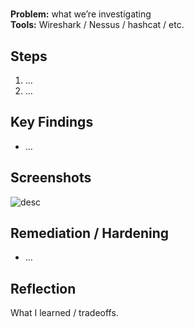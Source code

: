 
# <Lab Title>
**Problem:** what we’re investigating  
**Tools:** Wireshark / Nessus / hashcat / etc.

## Steps
1. …
2. …

## Key Findings
- …

## Screenshots
![desc](./screenshots/1.png)

## Remediation / Hardening
- …

## Reflection
What I learned / tradeoffs.
